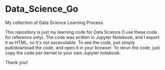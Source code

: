 # Data_Science_Go
My collection of Data Science Learning Process.

This repository is just my learning code for Data Science (I use these code for reference only).
The code was written in Jupyter Notebook, and I export it as HTML, so it's not excecutable.
To see the code, just simply pull/download the code, and open it in your browser.
To rerun the code, just copy the code per-kernel to your own Jupyter notebook.

Thank you!
